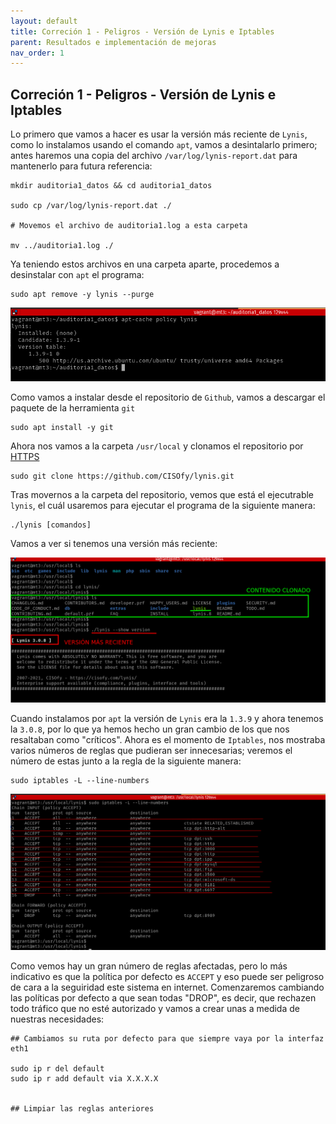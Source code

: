 ```yaml
---
layout: default
title: Correción 1 - Peligros - Versión de Lynis e Iptables
parent: Resultados e implementación de mejoras
nav_order: 1
---
```


## Correción 1 - Peligros - Versión de Lynis e Iptables

Lo primero que vamos a hacer es usar la versión más reciente de `Lynis`, como lo instalamos usando el comando `apt`, vamos a desintalarlo primero; antes haremos una copia del archivo `/var/log/lynis-report.dat` para mantenerlo para futura referencia:

~~~
mkdir auditoria1_datos && cd auditoria1_datos

sudo cp /var/log/lynis-report.dat ./

# Movemos el archivo de auditoria1.log a esta carpeta

mv ../auditoria1.log ./
~~~

Ya teniendo estos archivos en una carpeta aparte, procedemos a desinstalar con `apt` el programa:

~~~
sudo apt remove -y lynis --purge
~~~

<img src="https://raw.githubusercontent.com/crivmar/crivmar-lynis.github.io/main/assets/images/27.png"/>

Como vamos a instalar desde el repositorio de `Github`, vamos a descargar el paquete de la herramienta `git`

~~~
sudo apt install -y git
~~~

Ahora nos vamos a la carpeta `/usr/local` y clonamos el repositorio por [HTTPS](https://github.com/CISOfy/lynis.git)

~~~
sudo git clone https://github.com/CISOfy/lynis.git
~~~

Tras movernos a la carpeta del repositorio, vemos que está el ejecutrable `lynis`, el cuál usaremos para ejecutar el programa de la siguiente manera:

~~~
./lynis [comandos]
~~~

Vamos a ver si tenemos una versión más reciente:

<img src="https://raw.githubusercontent.com/crivmar/crivmar-lynis.github.io/main/assets/images/28.png"/>


Cuando instalamos por `apt` la versión de `Lynis` era la `1.3.9` y ahora tenemos la `3.0.8`, por lo que ya hemos hecho un gran cambio de los que nos resaltaban como "críticos". Ahora es el momento de `Iptables`, nos mostraba varios números de reglas que pudieran ser innecesarias; veremos el número de estas junto a la regla de la siguiente manera:

~~~
sudo iptables -L --line-numbers
~~~

<img src="https://raw.githubusercontent.com/crivmar/crivmar-lynis.github.io/main/assets/images/29.png"/>

Como vemos hay un gran número de reglas afectadas, pero lo más indicativo es que la política por defecto es `ACCEPT` y eso puede ser peligroso de cara a la seguiridad este sistema en internet. Comenzaremos cambiando las políticas por defecto a que sean todas "DROP", es decir, que rechazen todo tráfico que no esté autorizado y vamos a crear unas a medida de nuestras necesidades:

~~~
## Cambiamos su ruta por defecto para que siempre vaya por la interfaz eth1

sudo ip r del default
sudo ip r add default via X.X.X.X


## Limpiar las reglas anteriores


~~~